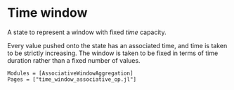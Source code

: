 # Time window

A state to represent a window with fixed _time_ capacity.

Every value pushed onto the state has an associated time, and time is taken to be strictly increasing. 
The window is taken to be fixed in terms of time duration rather than a fixed number of values.

```@autodocs
Modules = [AssociativeWindowAggregation]
Pages = ["time_window_associative_op.jl"]
```